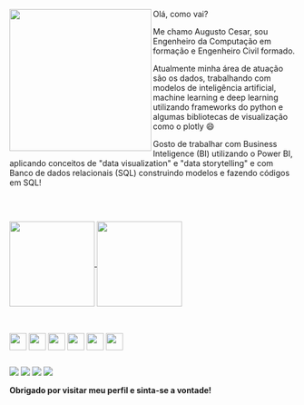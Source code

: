 <div>
<img align ="left" height = "250"  src="https://cdn.discordapp.com/attachments/959963128056148019/963861188146511953/ezgif-2-2c1d3e8957.gif"/>

Olá, como vai?

Me chamo Augusto Cesar, sou Engenheiro da Computação em formação e Engenheiro Civil formado.

Atualmente minha área de atuação são os dados, trabalhando com modelos de inteligência artificial, machine learning e deep learning utilizando frameworks do python e algumas bibliotecas de visualização como o plotly :smile:	

Gosto de trabalhar com Business Inteligence (BI) utilizando o Power BI, aplicando conceitos de "data visualization" e "data storytelling" e com Banco de dados relacionais (SQL) construindo modelos e fazendo códigos em SQL!
</div>


<br clear="left"/>

##

<a href="https://github.com/anuraghazra/github-readme-stats">
  <img align="center" img height = "150em" src="https://github-readme-stats.vercel.app/api?username=AugustoCRX&show_icons=true&theme=radical" />
</a>
<a href="https://github.com/anuraghazra/convoychat">
  <img align="center" img height = "150em" src="https://github-readme-stats.vercel.app/api/top-langs/?username=AugustoCRX&show_icons=true&theme=radical"/>
</a>

##


<div style = "display: inline_block"><br>
         <img align = "center" height = "30" weight = "20" img src="https://img.shields.io/badge/python-3670A0?style=for-the-badge&logo=python&logoColor=ffdd54" />
         <img align = "center" height = "30" weight = "20" img src="https://img.shields.io/badge/scikit--learn-%23F7931E.svg?style=for-the-badge&logo=scikit-learn&logoColor=white" />
         <img align = "center" height = "30" weight = "20" img src="https://img.shields.io/badge/Microsoft_Office-D83B01?style=for-the-badge&logo=microsoft-office&logoColor=white" />
         <img align = "center" height = "30" weight = "20" img src="https://img.shields.io/badge/numpy-%23013243.svg?style=for-the-badge&logo=numpy&logoColor=white" />
         <img align = "center" height = "30" weight = "20" img src="https://img.shields.io/badge/Oracle-F80000?style=for-the-badge&logo=oracle&logoColor=white" />
         <img align = "center" height = "30" weight = "20" img src="https://img.shields.io/badge/mysql-%2300f.svg?style=for-the-badge&logo=mysql&logoColor=white" />
 </div>
         
##

<div>
         <a href = "https://www.facebook.com/augusto.crx" target = "_blank"><img src = "https://img.shields.io/badge/Facebook-1877F2?style=for-the-badge&logo=facebook&logoColor=white" target = "_blank"></a>
         <a href = "https://www.linkedin.com/in/augustocrx/" target = "_blank"><img src = "https://img.shields.io/badge/LinkedIn-0077B5?style=for-the-badge&logo=linkedin&logoColor=white" target = "_blank"></a>
         <a href = "https://discord.com/users/253485227945623552" target = "_blank"><img src = "https://img.shields.io/badge/Discord-7289DA?style=for-the-badge&logo=discord&logoColor=white" target = "_blank"></a>
          <a href = "mailto:augusto.cesar.rodrigues@gmail.com" target = "_blank"><img src = "https://img.shields.io/badge/Gmail-D14836?style=for-the-badge&logo=gmail&logoColor=white" target = "_blank"></a>
        
 <strong>Obrigado por visitar meu perfil e sinta-se a vontade!</strong>        
        
    



